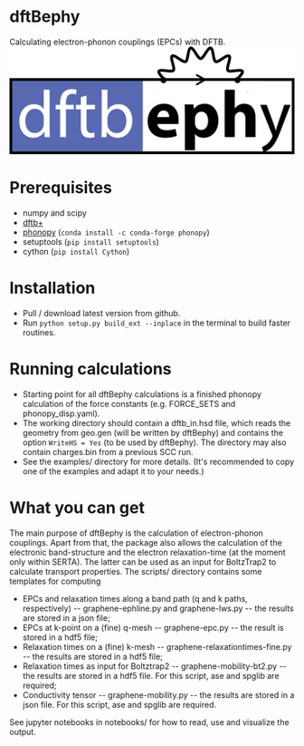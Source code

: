 # dftBephy
Calculating electron-phonon couplings (EPCs) with DFTB.
![dftbephy](logo.png)

# Prerequisites

- numpy and scipy
- [dftb+](https://github.com/dftbplus/dftbplus)
- [phonopy](https://github.com/phonopy/phonopy) (`conda install -c conda-forge phonopy`)
- setuptools (`pip install setuptools`)
- cython (`pip install Cython`)

# Installation

- Pull / download latest version from github.
- Run `python setup.py build_ext --inplace` in the terminal to build faster routines.

# Running calculations

- Starting point for all dftBephy calculations is a finished phonopy calculation of the force constants (e.g. FORCE_SETS and phonopy_disp.yaml).
- The working directory should contain a dftb_in.hsd file, which reads the geometry from geo.gen (will be written by dftBephy) and contains the option `WriteHS = Yes` (to be used by dftBephy). The directory may also contain charges.bin from a previous SCC run.
- See the examples/ directory for more details. (It's recommended to copy one of the examples and adapt it to your needs.)


# What you can get
The main purpose of dftBephy is the calculation of electron-phonon couplings. Apart from that, the package also allows the calculation of the electronic band-structure and the electron relaxation-time (at the moment only within SERTA). The latter can be used as an input for BoltzTrap2 to calculate transport properties. The scripts/ directory contains some templates for computing
- EPCs and relaxation times along a band path (q and k paths, respectively) -- graphene-ephline.py and graphene-lws.py -- the results are stored in a json file;
- EPCs at k-point on a (fine) q-mesh -- graphene-epc.py -- the result is stored in a hdf5 file;
- Relaxation times on a (fine) k-mesh -- graphene-relaxationtimes-fine.py -- the results are stored in a hdf5 file;
- Relaxation times as input for Boltztrap2 -- graphene-mobility-bt2.py -- the results are stored in a hdf5 file. For this script, ase and spglib are required;
- Conductivity tensor -- graphene-mobility.py -- the results are stored in a json file. For this script, ase and spglib are required.

See jupyter notebooks in notebooks/ for how to read, use and visualize the output.
